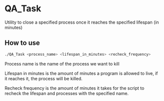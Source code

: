 # QA_Task

Utility to close a specified process once it reaches the specified lifespan (in minutes)

## How to use

```bash
./QA_Task <process_name> <lifespan_in_minutes> <recheck_frequency>
```

Process name is the name of the process we want to kill

Lifespan in minutes is the amount of minutes a program is allowed to live, if it reaches it, the process will be killed.

Recheck frequency is the amount of minutes it takes for the script to recheck the lifespan and processes with the specified name.

```csharp

```
